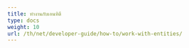 ```yaml
---
title: ทำงานกับเอนทิตี
type: docs
weight: 10
url: /th/net/developer-guide/how-to/work-with-entities/
---
```

